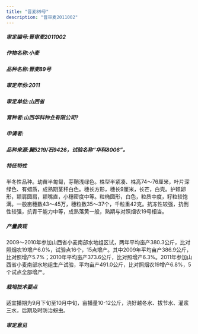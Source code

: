 ```yaml
---
title: "晋麦89号"
description: "晋审麦2011002"
---
```

##### 审定编号:晋审麦2011002

##### 作物名称:小麦

##### 品种名称:晋麦89号

##### 审定年份:2011

##### 审定单位:山西省

##### 育种者:山西华科种业有限公司?

##### 申请者:

##### 品种来源:冀5219/石9426，试验名称“华科8006”。

##### 特征特性
半冬性品种。幼苗半匍匐，芽鞘浅绿色。株型半紧凑、株高74～76厘米，叶片深绿色、有蜡质，成熟期茎秆白色。穗长方形，穗长9厘米，长芒，白壳。护颖卵形，颖肩圆肩，颖嘴直，小穗密度中等。粒椭圆形，白色，粒质中度，籽粒较饱满。一般亩穗数43～45万，穗粒数35～37个，千粒重42克。抗冻性较强，抗倒性较强，抗青干能力中等，成熟落黄一般，熟期与对照烟农19号相当。

##### 产量表现
2009～2010年参加山西省小麦南部水地组区试，两年平均亩产380.3公斤，比对照烟农19增产6.0%，试验点16个，15点增产。其中2009年平均亩产386.9公斤，比对照增产5.7%；2010年平均亩产373.6公斤，比对照增产6.3%。2011年参加山西省小麦南部水地组生产试验，平均亩产491.0公斤，比对照烟农19增产6.8%，5个试点全部增产。

##### 栽培技术要点
适宜播期为9月下旬至10月中旬，亩播量10-12公斤，浇好越冬水、拔节水、灌浆三水，后期及时防治蚜虫。

##### 审定意见

